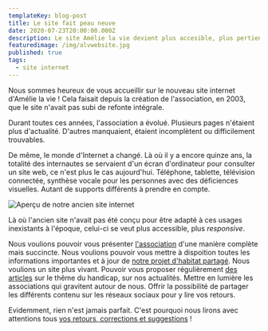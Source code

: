 ```yaml
---
templateKey: blog-post
title: Le site fait peau neuve
date: 2020-07-23T20:00:00.000Z
description: Le site Amélie la vie devient plus accesible, plus pertient !
featuredimage: /img/alvwebsite.jpg
published: true
tags:
  - site internet
---
```


Nous sommes heureux de vous accueillir sur le nouveau site internet d'Amélie la vie !
Cela faisait depuis la création de l'association, en 2003, que le site n'avait pas subi de refonte intégrale.

Durant toutes ces années, l'association a évolué. Plusieurs pages n'étaient plus d'actualité. D'autres manquaient, étaient incomplètent ou difficilement trouvables.

De même, le monde d'Internet a changé. Là où il y a encore quinze ans, la totalité des internautes se servaient d'un écran d'ordinateur pour consulter un site web, ce n'est plus le cas aujourd'hui. Téléphone, tablette, télévision connectée, synthèse vocale pour les personnes avec des déficiences visuelles. Autant de supports différents à prendre en compte.

![Aperçu de notre ancien site internet](/img/ancien-site.jpg)

Là où l'ancien site n'avait pas été conçu pour être adapté à ces usages inexistants à l'époque, celui-ci se veut plus accessible, plus _responsive_.

Nous voulions pouvoir vous présenter [l'association](/association) d'une manière complète mais succincte. Nous voulions pouvoir vous mettre à dispoition toutes les informations importantes et à jour de [notre projet d'habitat partagé](/habitat-partage). Nous voulions un site plus vivant. Pouvoir vous proposer régulièrement [des articles](/actualites) sur le thême du handicap, sur nos actualités. Mettre en lumière les associations qui gravitent autour de nous. Offrir la possibilité de partager les différents contenu sur les réseaux sociaux pour y lire vos retours.

Evidemment, rien n'est jamais parfait. C'est pourquoi nous lirons avec attentions tous [vos retours, corrections et suggestions](/contact) !
